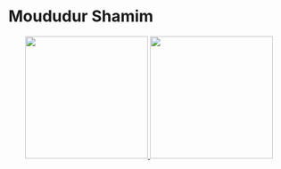 # Moududur Shamim
<p align="center">
 <a href="#" alt="Moududur Shamim's github stats">
  <img height="220"src="https://github-readme-stats.vercel.app/api?username=sfgrahman&show_icons=true&theme=tokyonight&card_width=60%"/>
 </a>
  <a href="#" alt="Moududur Shamim's three lang">
  <img height="220" src="https://github-readme-stats.vercel.app/api/top-langs/?username=sfgrahman&langs_count=3&&theme=tokyonight&card_width=40%"/>
 </a>
</p>
